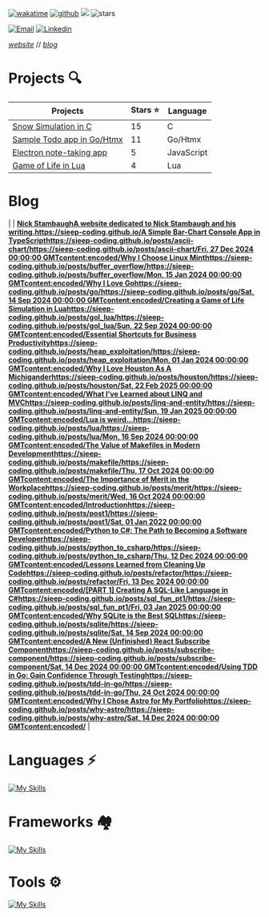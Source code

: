 [![wakatime](https://wakatime.com/badge/user/2156ce13-ae9d-4c0e-a543-89b2bddcd2f6.svg?style=flat-square)](https://wakatime.com/@2156ce13-ae9d-4c0e-a543-89b2bddcd2f6)
[![github](https://img.shields.io/github/followers/sieep-coding?logo=github&style=flat-square)](https://github.com/sieep-coding?tab=followers)
![](https://komarev.com/ghpvc/?username=alteryx-motives&color=orange&style=flat-square&base=6000) <img src="https://img.shields.io/github/stars/sieep-coding?label=Stars" alt="stars">

[![Email](https://img.shields.io/badge/Email-purple?style=for-the-badge&logo=ProtonMail&logoColor=white)](mailto:nickstambaugh@proton.me)
[![Linkedin](https://img.shields.io/badge/LinkedIn-0077B5?style=for-the-badge&logo=linkedin&logoColor=white)](https://www.linkedin.com/in/nick-s-694241139/)

[_website_](https://nickstambaugh.vercel.app/) // [_blog_](https://nickstambaugh.vercel.app/posts)

# Projects 🔍

| Projects             | Stars ⭐ | Language |
| -------------------- | ------- | ----------- |
| [Snow Simulation in C](https://github.com/Sieep-Coding/snow-simulation) | 15 | C |
| [Sample Todo app in Go/Htmx](https://github.com/Sieep-Coding/todo-htmx-alpine-go) | 11 | Go/Htmx |
| [Electron note-taking app](https://github.com/Sieep-Coding/notezone)   | 5 | JavaScript |
| [Game of Life in Lua](https://github.com/Sieep-Coding/game-of-life-lua)   | 4 | Lua |

# Blog
<!-- BLOG-POST-LIST:START -->
|  | **[<?xml version="1.0" encoding="UTF-8"?><rss version="2.0" xmlns:content="http://purl.org/rss/1.0/modules/content/" xmlns:dc="http://purl.org/dc/elements/1.1/"><channel>Nick Stambaugh<description>A website dedicated to Nick Stambaugh and his writing.</description>https://sieep-coding.github.io/<item>A Simple Bar-Chart Console App in TypeScripthttps://sieep-coding.github.io/posts/ascii-chart/<guid isPermaLink="true">https://sieep-coding.github.io/posts/ascii-chart/</guid>Fri, 27 Dec 2024 00:00:00 GMT<content:encoded/></item><item>Why I Choose Linux Minthttps://sieep-coding.github.io/posts/buffer_overflow/<guid isPermaLink="true">https://sieep-coding.github.io/posts/buffer_overflow/</guid>Mon, 15 Jan 2024 00:00:00 GMT<content:encoded/></item><item>Why I Love Gohttps://sieep-coding.github.io/posts/go/<guid isPermaLink="true">https://sieep-coding.github.io/posts/go/</guid>Sat, 14 Sep 2024 00:00:00 GMT<content:encoded/></item><item>Creating a Game of Life Simulation in Luahttps://sieep-coding.github.io/posts/gol_lua/<guid isPermaLink="true">https://sieep-coding.github.io/posts/gol_lua/</guid>Sun, 22 Sep 2024 00:00:00 GMT<content:encoded/></item><item>Essential Shortcuts for Business Productivityhttps://sieep-coding.github.io/posts/heap_exploitation/<guid isPermaLink="true">https://sieep-coding.github.io/posts/heap_exploitation/</guid>Mon, 01 Jan 2024 00:00:00 GMT<content:encoded/></item><item>Why I Love Houston As A Michiganderhttps://sieep-coding.github.io/posts/houston/<guid isPermaLink="true">https://sieep-coding.github.io/posts/houston/</guid>Sat, 22 Feb 2025 00:00:00 GMT<content:encoded/></item><item>What I&apos;ve Learned about LINQ and MVChttps://sieep-coding.github.io/posts/linq-and-entity/<guid isPermaLink="true">https://sieep-coding.github.io/posts/linq-and-entity/</guid>Sun, 19 Jan 2025 00:00:00 GMT<content:encoded/></item><item>Lua is weird...https://sieep-coding.github.io/posts/lua/<guid isPermaLink="true">https://sieep-coding.github.io/posts/lua/</guid>Mon, 16 Sep 2024 00:00:00 GMT<content:encoded/></item><item>The Value of Makefiles in Modern Developmenthttps://sieep-coding.github.io/posts/makefile/<guid isPermaLink="true">https://sieep-coding.github.io/posts/makefile/</guid>Thu, 17 Oct 2024 00:00:00 GMT<content:encoded/></item><item>The Importance of Merit in the Workplacehttps://sieep-coding.github.io/posts/merit/<guid isPermaLink="true">https://sieep-coding.github.io/posts/merit/</guid>Wed, 16 Oct 2024 00:00:00 GMT<content:encoded/></item><item>Introductionhttps://sieep-coding.github.io/posts/post1/<guid isPermaLink="true">https://sieep-coding.github.io/posts/post1/</guid>Sat, 01 Jan 2022 00:00:00 GMT<content:encoded/></item><item>Python to C#: The Path to Becoming a Software Developerhttps://sieep-coding.github.io/posts/python_to_csharp/<guid isPermaLink="true">https://sieep-coding.github.io/posts/python_to_csharp/</guid>Thu, 12 Dec 2024 00:00:00 GMT<content:encoded/></item><item>Lessons Learned from Cleaning Up Codehttps://sieep-coding.github.io/posts/refactor/<guid isPermaLink="true">https://sieep-coding.github.io/posts/refactor/</guid>Fri, 13 Dec 2024 00:00:00 GMT<content:encoded/></item><item>[PART 1] Creating A SQL-Like Language in C#https://sieep-coding.github.io/posts/sql_fun_pt1/<guid isPermaLink="true">https://sieep-coding.github.io/posts/sql_fun_pt1/</guid>Fri, 03 Jan 2025 00:00:00 GMT<content:encoded/></item><item>Why SQLite is the Best SQLhttps://sieep-coding.github.io/posts/sqlite/<guid isPermaLink="true">https://sieep-coding.github.io/posts/sqlite/</guid>Sat, 14 Sep 2024 00:00:00 GMT<content:encoded/></item><item>A New (Unfinished) React Subscribe Componenthttps://sieep-coding.github.io/posts/subscribe-component/<guid isPermaLink="true">https://sieep-coding.github.io/posts/subscribe-component/</guid>Sat, 14 Dec 2024 00:00:00 GMT<content:encoded/></item><item>Using TDD in Go: Gain Confidence Through Testinghttps://sieep-coding.github.io/posts/tdd-in-go/<guid isPermaLink="true">https://sieep-coding.github.io/posts/tdd-in-go/</guid>Thu, 24 Oct 2024 00:00:00 GMT<content:encoded/></item><item>Why I Chose Astro for My Portfoliohttps://sieep-coding.github.io/posts/why-astro/<guid isPermaLink="true">https://sieep-coding.github.io/posts/why-astro/</guid>Sat, 14 Dec 2024 00:00:00 GMT<content:encoded/></item></channel></rss>]()** |
<!-- BLOG-POST-LIST:END -->

# Languages ⚡
[![My Skills](https://skillicons.dev/icons?i=cs,go,typescript,python,c,lua&perline=3)](https://skillicons.dev)

# Frameworks 🏘
[![My Skills](https://skillicons.dev/icons?i=dotnet,react,tailwindcss,bootstrap,nextjs,django&perline=3)](https://skillicons.dev)

# Tools ⚙️
[![My Skills](https://skillicons.dev/icons?i=visualstudio,sqlite,cmake,debian,mint,linux,powershell,bash,neovim,jquery,htmx,vscode,windows,vercel&perline=7)](https://skillicons.dev)
